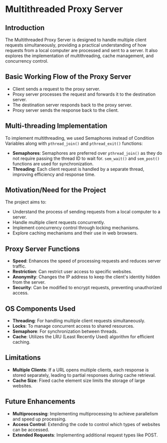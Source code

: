 # Multithreaded Proxy Server

## Introduction
The Multithreaded Proxy Server is designed to handle multiple client requests simultaneously, providing a practical understanding of how requests from a local computer are processed and sent to a server. It also explores the implementation of multithreading, cache management, and concurrency control.

## Basic Working Flow of the Proxy Server
- Client sends a request to the proxy server.
- Proxy server processes the request and forwards it to the destination server.
- The destination server responds back to the proxy server.
- Proxy server sends the response back to the client.

## Multi-threading Implementation
To implement multithreading, we used Semaphores instead of Condition Variables along with `pthread_join()` and `pthread_exit()` functions:
- **Semaphores**: Semaphores are preferred over `pthread_join()` as they do not require passing the thread ID to wait for. `sem_wait()` and `sem_post()` functions are used for synchronization.
- **Threading**: Each client request is handled by a separate thread, improving efficiency and response time.

## Motivation/Need for the Project
The project aims to:
- Understand the process of sending requests from a local computer to a server.
- Handle multiple client requests concurrently.
- Implement concurrency control through locking mechanisms.
- Explore caching mechanisms and their use in web browsers.

## Proxy Server Functions
- **Speed**: Enhances the speed of processing requests and reduces server traffic.
- **Restriction**: Can restrict user access to specific websites.
- **Anonymity**: Changes the IP address to keep the client's identity hidden from the server.
- **Security**: Can be modified to encrypt requests, preventing unauthorized access.

## OS Components Used
- **Threading**: For handling multiple client requests simultaneously.
- **Locks**: To manage concurrent access to shared resources.
- **Semaphore**: For synchronization between threads.
- **Cache**: Utilizes the LRU (Least Recently Used) algorithm for efficient caching.

## Limitations
- **Multiple Clients**: If a URL opens multiple clients, each response is stored separately, leading to partial responses during cache retrieval.
- **Cache Size**: Fixed cache element size limits the storage of large websites.

## Future Enhancements
- **Multiprocessing**: Implementing multiprocessing to achieve parallelism and speed up processing.
- **Access Control**: Extending the code to control which types of websites can be accessed.
- **Extended Requests**: Implementing additional request types like POST.
